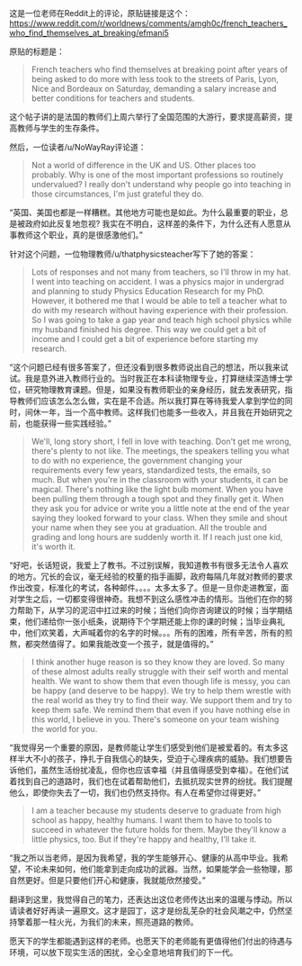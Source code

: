 这是一位老师在Reddit上的评论，原贴链接是这个：<https://www.reddit.com/r/worldnews/comments/amgh0c/french_teachers_who_find_themselves_at_breaking/efmani5>


原贴的标题是：

> French teachers who find themselves at breaking point after years of being asked to do more with less took to the streets of Paris, Lyon, Nice and Bordeaux on Saturday, demanding a salary increase and better conditions for teachers and students.

这个帖子讲的是法国的教师们上周六举行了全国范围的大游行，要求提高薪资，提高教师与学生的生存条件。

然后，一位读者/u/NoWayRay评论道：

> Not a world of difference in the UK and US. Other places too probably. Why is one of the most important professions so routinely undervalued? I really don't understand why people go into teaching in those circumstances, I'm just grateful they do.

“英国、美国也都是一样糟糕。其他地方可能也是如此。为什么最重要的职业，总是被政府如此反复地忽视? 我实在不明白，这样差的条件下，为什么还有人愿意从事教师这个职业，真的是很感激他们。”

针对这个问题，一位物理教师/u/thatphysicsteacher写下了她的答案：

> Lots of responses and not many from teachers, so I'll throw in my hat. I went into teaching on accident. I was a physics major in undergrad and planning to study Physics Education Research for my PhD. However, it bothered me that I would be able to tell a teacher what to do with my research without having experience with their profession. So I was going to take a gap year and teach high school physics while my husband finished his degree. This way we could get a bit of income and I could get a bit of experience before starting my research.

“这个问题已经有很多答案了，但还没看到很多教师说出自己的想法，所以我来试试。我是意外进入教师行业的。当时我正在本科读物理专业，打算继续深造博士学位，研究物理教育课题。但是，如果没有教师职业的亲身经历，就去发表研究，指导教师们应该怎么怎么做，实在是不合适。所以我打算在等待我爱人拿到学位的同时，间休一年，当一个高中教师。这样我们也能多一些收入，并且我在开始研究之前，也能获得一些实践经验。”

> We'll, long story short, I fell in love with teaching. Don't get me wrong, there's plenty to not like. The meetings, the speakers telling you what to do with no experience, the government changing your requirements every few years, standardized tests, the emails, so much. But when you're in the classroom with your students, it can be magical. There's nothing like the light bulb moment. When you have been pulling them through a tough spot and they finally get it. When they ask you for advice or write you a little note at the end of the year saying they looked forward to your class. When they smile and shout your name when they see you at graduation. All the trouble and grading and long hours are suddenly worth it. If I reach just one kid, it's worth it.

“好吧，长话短说，我爱上了教书。不过别误解，我知道教书有很多无法令人喜欢的地方。冗长的会议，毫无经验的校董的指手画脚，政府每隔几年就对教师的要求作出改变，标准化的考试，各种邮件。。。。太多太多了。但是一旦你走进教室，面对学生之后，一切都变得很神奇。我想不到这么感性冲击的情形。当他们在你的努力帮助下，从学习的泥沼中扛过来的时候；当他们向你咨询建议的时候；当学期结束，他们递给你一张小纸条，说期待下个学期还能上你的课的时候；当毕业典礼中，他们欢笑着，大声喊着你的名字的时候。。。所有的困难，所有辛苦，所有的煎熬，都突然值得了。如果我能改变一个孩子，就是值得的。”

> I think another huge reason is so they know they are loved. So many of these almost adults really struggle with their self worth and mental health. We want to show them that even though life is messy, you can be happy (and deserve to be happy). We try to help them wrestle with the real world as they try to find their way. We support them and try to keep them safe. We remind them that even if you have nothing else in this world, I believe in you. There's someone on your team wishing the world for you.

“我觉得另一个重要的原因，是教师能让学生们感受到他们是被爱着的。有太多这样半大不小的孩子，挣扎于自我信心的缺失，受迫于心理疾病的威胁。我们想要告诉他们，虽然生活纷扰凌乱，但你也应该幸福（并且值得感受到幸福）。在他们试着找到自己的道路时，我们也在试着帮助他们，去抵抗现实世界的纷扰。我们提醒他么，即使你失去了一切，我们也仍然支持你。有人在希望你过得更好。”

> I am a teacher because my students deserve to graduate from high school as happy, healthy humans. I want them to have to tools to succeed in whatever the future holds for them. Maybe they'll know a little physics, too. But if they're happy and healthy, I'll take it.

“我之所以当老师，是因为我希望，我的学生能够开心、健康的从高中毕业。我希望，不论未来如何，他们能拿到走向成功的武器。当然，如果能学会一些物理，那自然更好。但是只要他们开心和健康，我就能欣然接受。”

翻译到这里，我觉得自己的笔力，还表达出这位老师传达出来的温暖与悸动。所以请读者好好再读一遍原文。这才是园丁，这才是纷乱芜杂的社会风潮之中，仍然坚持擎着那一柱火光，为我们的未来，照亮道路的教师。

愿天下的学生都能遇到这样的老师。也愿天下的老师能有更值得他们付出的待遇与环境，可以放下现实生活的困扰，全心全意地培育我们的下一代。